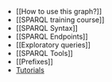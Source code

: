 - [[How to use this graph?]]
- [[SPARQL training course]]
- [[SPARQL Syntax]]
- [[SPARQL Endpoints]]
- [[Exploratory queries]]
- [[SPARQL Tools]]
- [[Prefixes]]
- [Tutorials]([[Tutorial]])